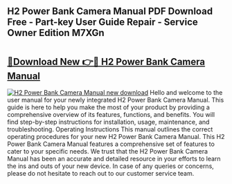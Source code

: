 ## H2 Power Bank Camera Manual PDF Download Free - Part-key User Guide Repair - Service Owner Edition M7XGn

# <h2><a href="http://bc41251.oget.top/?id=H2+Power+Bank+Camera+Manual">🔗Download New 👉🔴 H2 Power Bank Camera Manual</a></h2>

[![H2 Power Bank Camera Manual new download](https://i.imgur.com/5g1atiW.png)](http://bc41251.oget.top/?id=H2+Power+Bank+Camera+Manual)
Hello and welcome to the user manual for your newly integrated H2 Power Bank Camera Manual. This guide is here to help you make the most of your product by providing a comprehensive overview of its features, functions, and benefits. You will find step-by-step instructions for installation, usage, maintenance, and troubleshooting. Operating Instructions This manual outlines the correct operating procedures for your new H2 Power Bank Camera Manual. This H2 Power Bank Camera Manual features a comprehensive set of features to cater to your specific needs. We trust that the H2 Power Bank Camera Manual has been an accurate and detailed resource in your efforts to learn the ins and outs of your new device. In case of any queries or concerns, please do not hesitate to reach out to our customer service team.
